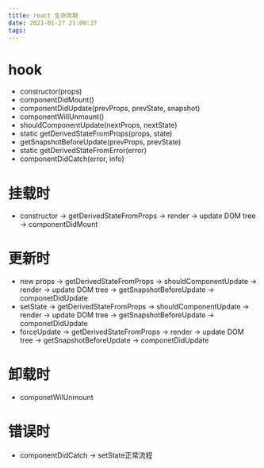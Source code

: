 ```yaml
---
title: react 生命周期
date: 2021-01-27 21:00:27
tags:
---
```


# hook

* constructor(props)
* componentDidMount()
* componentDidUpdate(prevProps, prevState, snapshot)
* componentWillUnmount()
* shouldComponentUpdate(nextProps, nextState)
* static getDerivedStateFromProps(props, state)
* getSnapshotBeforeUpdate(prevProps, prevState)
* static getDerivedStateFromError(error)
* componentDidCatch(error, info)

# 挂载时

* constructor -> getDerivedStateFromProps -> render -> update DOM tree -> componentDidMount

# 更新时

* new props -> getDerivedStateFromProps -> shouldComponentUpdate -> render -> update DOM tree -> getSnapshotBeforeUpdate -> componetDidUpdate
* setState -> getDerivedStateFromProps -> shouldComponentUpdate -> render -> update DOM tree -> getSnapshotBeforeUpdate -> componetDidUpdate
* forceUpdate -> getDerivedStateFromProps -> render -> update DOM tree -> getSnapshotBeforeUpdate -> componetDidUpdate

# 卸载时

* componetWilUnmount

# 错误时
* componentDidCatch -> setState正常流程